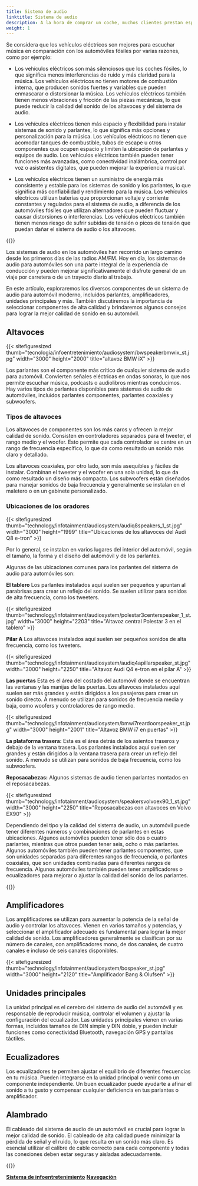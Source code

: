 ```yaml
---
title: Sistema de audio
linktitle: Sistema de audio
description: A la hora de comprar un coche, muchos clientes prestan especial atención al sistema de audio. Esto se debe a que el coche es precisamente el lugar donde la gente escucha música con entusiasmo y frecuencia.
weight: 1
---
```

<!-- markdownlint-disable MD033 -->

Se considera que los vehículos eléctricos son mejores para escuchar música en comparación con los automóviles fósiles por varias razones, como por ejemplo:

- Los vehículos eléctricos son más silenciosos que los coches fósiles, lo que significa menos interferencias de ruido y más claridad para la música. Los vehículos eléctricos no tienen motores de combustión interna, que producen sonidos fuertes y variables que pueden enmascarar o distorsionar la música. Los vehículos eléctricos también tienen menos vibraciones y fricción de las piezas mecánicas, lo que puede reducir la calidad del sonido de los altavoces y del sistema de audio.

- Los vehículos eléctricos tienen más espacio y flexibilidad para instalar sistemas de sonido y parlantes, lo que significa más opciones y personalización para la música. Los vehículos eléctricos no tienen que acomodar tanques de combustible, tubos de escape u otros componentes que ocupen espacio y limiten la ubicación de parlantes y equipos de audio. Los vehículos eléctricos también pueden tener funciones más avanzadas, como conectividad inalámbrica, control por voz o asistentes digitales, que pueden mejorar la experiencia musical.

- Los vehículos eléctricos tienen un suministro de energía más consistente y estable para los sistemas de sonido y los parlantes, lo que significa más confiabilidad y rendimiento para la música. Los vehículos eléctricos utilizan baterías que proporcionan voltaje y corriente constantes y regulados para el sistema de audio, a diferencia de los automóviles fósiles que utilizan alternadores que pueden fluctuar y causar distorsiones o interferencias. Los vehículos eléctricos también tienen menos riesgo de sufrir subidas de tensión o picos de tensión que puedan dañar el sistema de audio o los altavoces.

{{<evkxdisplayaddarticle />}}

Los sistemas de audio en los automóviles han recorrido un largo camino desde los primeros días de las radios AM/FM. Hoy en día, los sistemas de audio para automóviles son una parte integral de la experiencia de conducción y pueden mejorar significativamente el disfrute general de un viaje por carretera o de un trayecto diario al trabajo.

En este artículo, exploraremos los diversos componentes de un sistema de audio para automóvil moderno, incluidos parlantes, amplificadores, unidades principales y más. También discutiremos la importancia de seleccionar componentes de alta calidad y brindaremos algunos consejos para lograr la mejor calidad de sonido en su automóvil.

## Altavoces

{{< sitefiguresized thumb="tecnología/infoentretenimiento/audiosystem/bwspeakerbmwix_st.jpg" width="3000" height="2000" title="altavoz BMW iX" >}}

Los parlantes son el componente más crítico de cualquier sistema de audio para automóvil. Convierten señales eléctricas en ondas sonoras, lo que nos permite escuchar música, podcasts o audiolibros mientras conducimos. Hay varios tipos de parlantes disponibles para sistemas de audio de automóviles, incluidos parlantes componentes, parlantes coaxiales y subwoofers.

### Tipos de altavoces

Los altavoces de componentes son los más caros y ofrecen la mejor calidad de sonido. Consisten en controladores separados para el tweeter, el rango medio y el woofer. Esto permite que cada controlador se centre en un rango de frecuencia específico, lo que da como resultado un sonido más claro y detallado.

Los altavoces coaxiales, por otro lado, son más asequibles y fáciles de instalar. Combinan el tweeter y el woofer en una sola unidad, lo que da como resultado un diseño más compacto. Los subwoofers están diseñados para manejar sonidos de baja frecuencia y generalmente se instalan en el maletero o en un gabinete personalizado.
### Ubicaciones de los oradores

{{< sitefiguresized thumb="technology/infotainment/audiosystem/audiq8speakers_1_st.jpg" width="3000" height="1999" title="Ubicaciones de los altavoces del Audi Q8 e-tron" >}}

Por lo general, se instalan en varios lugares del interior del automóvil, según el tamaño, la forma y el diseño del automóvil y de los parlantes.

Algunas de las ubicaciones comunes para los parlantes del sistema de audio para automóviles son:

**El tablero** Los parlantes instalados aquí suelen ser pequeños y apuntan al parabrisas para crear un reflejo del sonido. Se suelen utilizar para sonidos de alta frecuencia, como los tweeters.

{{< sitefiguresized thumb="technology/infotainment/audiosystem/polestar3centerspeaker_1_st.jpg" width="3000" height="2203" title="Altavoz central Polestar 3 en el tablero" >}}

**Pilar A** Los altavoces instalados aquí suelen ser pequeños sonidos de alta frecuencia, como los tweeters.

{{< sitefiguresized thumb="technology/infotainment/audiosystem/audiq4apillarspeaker_st.jpg" width="3000" height="2250" title="Altavoz Audi Q4 e-tron en el pilar A" >}}

**Las puertas** Esta es el área del costado del automóvil donde se encuentran las ventanas y las manijas de las puertas. Los altavoces instalados aquí suelen ser más grandes y están dirigidos a los pasajeros para crear un sonido directo. A menudo se utilizan para sonidos de frecuencia media y baja, como woofers y controladores de rango medio.

{{< sitefiguresized thumb="technology/infotainment/audiosystem/bmwi7reardoorspeaker_st.jpg" width="3000" height="2001" title="Altavoz BMW i7 en puertas" >}}

**La plataforma trasera:** Esta es el área detrás de los asientos traseros y debajo de la ventana trasera. Los parlantes instalados aquí suelen ser grandes y están dirigidos a la ventana trasera para crear un reflejo del sonido. A menudo se utilizan para sonidos de baja frecuencia, como los subwoofers.

**Reposacabezas:** Algunos sistemas de audio tienen parlantes montados en el reposacabezas.

{{< sitefiguresized thumb="technology/infotainment/audiosystem/speakersvolvoex90_1_st.jpg" width="3000" height="2250" title="Reposacabezas con altavoces en Volvo EX90" >}}

Dependiendo del tipo y la calidad del sistema de audio, un automóvil puede tener diferentes números y combinaciones de parlantes en estas ubicaciones. Algunos automóviles pueden tener sólo dos o cuatro parlantes, mientras que otros pueden tener seis, ocho o más parlantes. Algunos automóviles también pueden tener parlantes componentes, que son unidades separadas para diferentes rangos de frecuencia, o parlantes coaxiales, que son unidades combinadas para diferentes rangos de frecuencia. Algunos automóviles también pueden tener amplificadores o ecualizadores para mejorar o ajustar la calidad del sonido de los parlantes.

{{<evkxdisplayaddarticle />}}

## Amplificadores

Los amplificadores se utilizan para aumentar la potencia de la señal de audio y controlar los altavoces. Vienen en varios tamaños y potencias, y seleccionar el amplificador adecuado es fundamental para lograr la mejor calidad de sonido. Los amplificadores generalmente se clasifican por su número de canales, con amplificadores mono, de dos canales, de cuatro canales e incluso de seis canales disponibles.

{{< sitefiguresized thumb="technology/infotainment/audiosystem/bospeaker_st.jpg" width="3000" height="2120" title="Amplificador Bang & Olufsen" >}}

## Unidades principales

La unidad principal es el cerebro del sistema de audio del automóvil y es responsable de reproducir música, controlar el volumen y ajustar la configuración del ecualizador. Las unidades principales vienen en varias formas, incluidos tamaños de DIN simple y DIN doble, y pueden incluir funciones como conectividad Bluetooth, navegación GPS y pantallas táctiles.

## Ecualizadores

Los ecualizadores te permiten ajustar el equilibrio de diferentes frecuencias en tu música. Pueden integrarse en la unidad principal o venir como un componente independiente. Un buen ecualizador puede ayudarte a afinar el sonido a tu gusto y compensar cualquier deficiencia en tus parlantes o amplificador.

## Alambrado

El cableado del sistema de audio de un automóvil es crucial para lograr la mejor calidad de sonido. El cableado de alta calidad puede minimizar la pérdida de señal y el ruido, lo que resulta en un sonido más claro. Es esencial utilizar el calibre de cable correcto para cada componente y todas las conexiones deben estar seguras y aisladas adecuadamente.

{{<evkxdisplayaddarticle />}}


<div class="mt-3 mb-3">
     <a href="../" class="text-decoration-none text-black"><strong><i class="bi-arrow-left"></i> Sistema de infoentretenimiento</strong></a >
     <a href="../navigation/" class="text-decoration-none text-black float-end"><strong>Navegación <i class="bi-arrow-right"></i></strong ></a>
</div>
